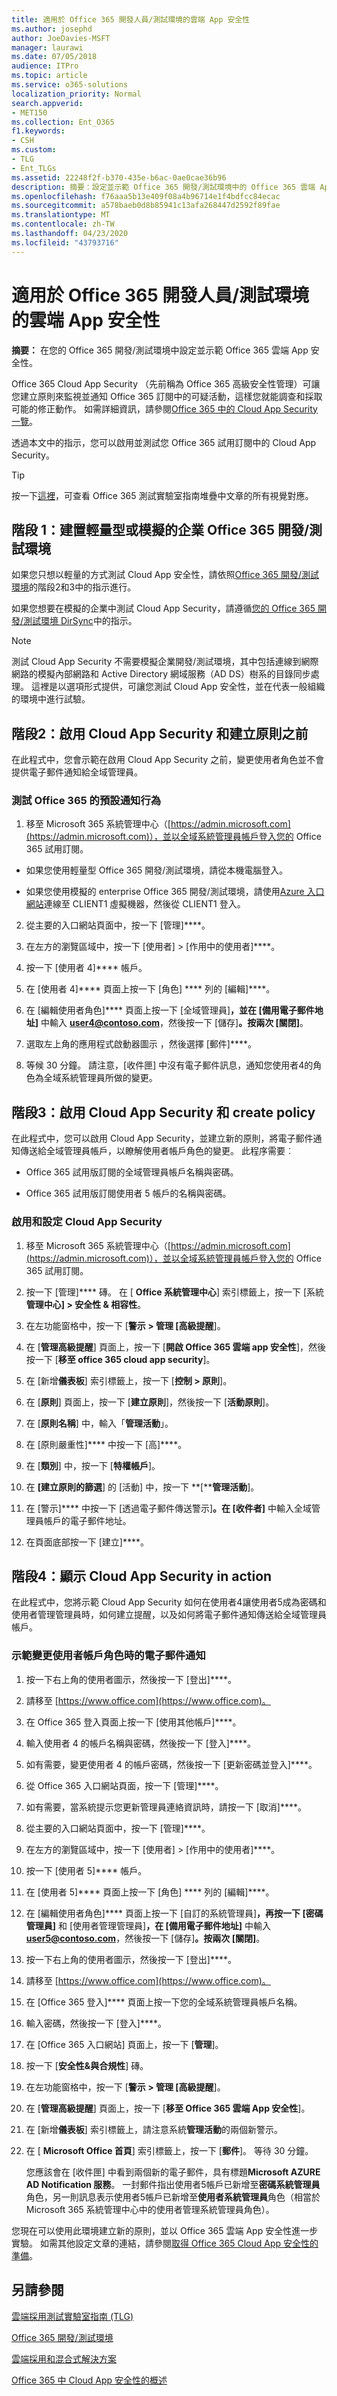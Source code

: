 ```yaml
---
title: 適用於 Office 365 開發人員/測試環境的雲端 App 安全性
ms.author: josephd
author: JoeDavies-MSFT
manager: laurawi
ms.date: 07/05/2018
audience: ITPro
ms.topic: article
ms.service: o365-solutions
localization_priority: Normal
search.appverid:
- MET150
ms.collection: Ent_O365
f1.keywords:
- CSH
ms.custom:
- TLG
- Ent_TLGs
ms.assetid: 22248f2f-b370-435e-b6ac-0ae0cae36b96
description: 摘要：設定並示範 Office 365 開發/測試環境中的 Office 365 雲端 App 安全性。
ms.openlocfilehash: f76aaa5b13e409f08a4b96714e1f4bdfcc84ecac
ms.sourcegitcommit: a578baeb0d8b85941c13afa268447d2592f89fae
ms.translationtype: MT
ms.contentlocale: zh-TW
ms.lasthandoff: 04/23/2020
ms.locfileid: "43793716"
---
```

# <a name="cloud-app-security-for-your-office-365-devtest-environment"></a>適用於 Office 365 開發人員/測試環境的雲端 App 安全性

 **摘要：** 在您的 Office 365 開發/測試環境中設定並示範 Office 365 雲端 App 安全性。
  
Office 365 Cloud App Security （先前稱為 Office 365 高級安全性管理）可讓您建立原則來監視並通知 Office 365 訂閱中的可疑活動，這樣您就能調查和採取可能的修正動作。 如需詳細資訊，請參閱[Office 365 中的 Cloud App Security 一覽](https://support.office.com/article/Overview-of-Advanced-Security-Management-in-Office-365-81f0ee9a-9645-45ab-ba56-de9cbccab475)。
  
透過本文中的指示，您可以啟用並測試您 Office 365 試用訂閱中的 Cloud App Security。
  
> [!TIP]
> 按一下[這裡](https://aka.ms/catlgstack)，可查看 Office 365 測試實驗室指南堆疊中文章的所有視覺對應。
  
## <a name="phase-1-build-out-your-lightweight-or-simulated-enterprise-office-365-devtest-environment"></a>階段 1：建置輕量型或模擬的企業 Office 365 開發/測試環境

如果您只想以輕量的方式測試 Cloud App 安全性，請依照[Office 365 開發/測試環境](office-365-dev-test-environment.md)的階段2和3中的指示進行。
  
如果您想要在模擬的企業中測試 Cloud App Security，請遵循[您的 Office 365 開發/測試環境 DirSync](dirsync-for-your-office-365-dev-test-environment.md)中的指示。
  
> [!NOTE]
> 測試 Cloud App Security 不需要模擬企業開發/測試環境，其中包括連線到網際網路的模擬內部網路和 Active Directory 網域服務（AD DS）樹系的目錄同步處理。 這裡是以選項形式提供，可讓您測試 Cloud App 安全性，並在代表一般組織的環境中進行試驗。 
  
## <a name="phase-2-before-enabling-cloud-app-security-and-creating-a-policy"></a>階段2：啟用 Cloud App Security 和建立原則之前

在此程式中，您會示範在啟用 Cloud App Security 之前，變更使用者角色並不會提供電子郵件通知給全域管理員。
  
### <a name="test-the-default-notification-behavior-of-office-365"></a>測試 Office 365 的預設通知行為

1. 移至 Microsoft 365 系統管理中心（[https://admin.microsoft.com](https://admin.microsoft.com)），並以全域系統管理員帳戶登入您的 Office 365 試用訂閱。
    
  - 如果您使用輕量型 Office 365 開發/測試環境，請從本機電腦登入。
    
  - 如果您使用模擬的 enterprise Office 365 開發/測試環境，請使用[Azure 入口網站](https://portal.azure.com)連線至 CLIENT1 虛擬機器，然後從 CLIENT1 登入。
    
2. 從主要的入口網站頁面中，按一下 [管理]****。
    
3. 在左方的瀏覽區域中，按一下 [使用者] > [作用中的使用者]****。
    
4. 	按一下 [使用者 4]**** 帳戶。
    
5. 在 [使用者 4]**** 頁面上按一下 [角色] **** 列的 [編輯]****。
    
6. 在 [編輯使用者角色]**** 頁面上按一下 [全域管理員]****，並在 [備用電子郵件地址]**** 中輸入 **user4@contoso.com**，然後按一下 [儲存]****。按兩次 [關閉]****。
    
7. 	選取左上角的應用程式啟動器圖示 ，然後選擇 [郵件]****。
    
8. 等候 30 分鐘。 請注意，[收件匣] 中沒有電子郵件訊息，通知您使用者4的角色為全域系統管理員所做的變更。
    
## <a name="phase-3-enable-cloud-app-security-and-create-a-policy"></a>階段3：啟用 Cloud App Security 和 create policy

在此程式中，您可以啟用 Cloud App Security，並建立新的原則，將電子郵件通知傳送給全域管理員帳戶，以瞭解使用者帳戶角色的變更。 此程序需要︰
  
- Office 365 試用版訂閱的全域管理員帳戶名稱與密碼。
    
- Office 365 試用版訂閱使用者 5 帳戶的名稱與密碼。
    
### <a name="enable-and-configure-cloud-app-security"></a>啟用和設定 Cloud App Security

1. 移至 Microsoft 365 系統管理中心（[https://admin.microsoft.com](https://admin.microsoft.com)），並以全域系統管理員帳戶登入您的 Office 365 試用訂閱。
    
2. 按一下 [管理]**** 磚。 在 [ **Office 系統管理中心**] 索引標籤上，按一下 [系統**管理中心] > 安全性 & 相容性**。
    
3. 在左功能窗格中，按一下 [**警示 > 管理 [高級提醒**]。
    
4. 在 [**管理高級提醒**] 頁面上，按一下 [**開啟 Office 365 雲端 app 安全性**]，然後按一下 [**移至 office 365 cloud app security**]。
    
5. 在 [新增**儀表板**] 索引標籤上，按一下 [**控制 > 原則**]。
    
6. 在 [**原則**] 頁面上，按一下 [**建立原則**]，然後按一下 [**活動原則**]。
    
7. 在 [**原則名稱**] 中，輸入「**管理活動**」。
    
8. 在 [原則嚴重性]**** 中按一下 [高]****。
    
9. 在 [**類別**] 中，按一下 [**特權帳戶**]。
    
10. 在 **[建立原則的篩選**] 的 [活動] 中，按一下 **[****管理活動**]。
    
11. 在 [警示]**** 中按一下 [透過電子郵件傳送警示]****。在 [收件者]**** 中輸入全域管理員帳戶的電子郵件地址。
    
12. 在頁面底部按一下 [建立]****。
    
## <a name="phase-4-show-cloud-app-security-in-action"></a>階段4：顯示 Cloud App Security in action

在此程式中，您將示範 Cloud App Security 如何在使用者4讓使用者5成為密碼和使用者管理管理員時，如何建立提醒，以及如何將電子郵件通知傳送給全域管理員帳戶。
  
### <a name="demonstrate-email-notification-for-a-change-in-user-account-roles"></a>示範變更使用者帳戶角色時的電子郵件通知

1. 按一下右上角的使用者圖示，然後按一下 [登出]****。
    
2. 請移至 [https://www.office.com](https://www.office.com)。
    
3. 在 Office 365 登入頁面上按一下 [使用其他帳戶]****。
    
4. 輸入使用者 4 的帳戶名稱與密碼，然後按一下 [登入]****。
    
5. 如有需要，變更使用者 4 的帳戶密碼，然後按一下 [更新密碼並登入]****。
    
6. 從 Office 365 入口網站頁面，按一下 [管理]****。
    
7. 如有需要，當系統提示您更新管理員連絡資訊時，請按一下 [取消]****。
    
8. 從主要的入口網站頁面中，按一下 [管理]****。
    
9. 在左方的瀏覽區域中，按一下 [使用者] > [作用中的使用者]****。
    
10. 按一下 [使用者 5]**** 帳戶。
    
11. 在 [使用者 5]**** 頁面上按一下 [角色] **** 列的 [編輯]****。
    
12. 在 [編輯使用者角色]**** 頁面上按一下 [自訂的系統管理員]****，再按一下 [密碼管理員]**** 和 [使用者管理管理員]****，在 [備用電子郵件地址]**** 中輸入 **user5@contoso.com**，然後按一下 [儲存]****。按兩次 [關閉]****。
    
13. 按一下右上角的使用者圖示，然後按一下 [登出]****。 
    
14. 請移至 [https://www.office.com](https://www.office.com)。
    
15. 在 [Office 365 登入]**** 頁面上按一下您的全域系統管理員帳戶名稱。
    
16. 輸入密碼，然後按一下 [登入]****。
    
17. 在 [Office 365 入口網站] 頁面上，按一下 [**管理**]。
    
18. 按一下 [**安全性&amp;與合規性**] 磚。
    
19. 在左功能窗格中，按一下 [**警示 > 管理 [高級提醒**]。
    
20. 在 [**管理高級提醒**] 頁面上，按一下 [**移至 Office 365 雲端 App 安全性**]。
    
21. 在 [新增**儀表板**] 索引標籤上，請注意系統**管理活動**的兩個新警示。
    
22. 在 [ **Microsoft Office 首頁**] 索引標籤上，按一下 [**郵件**]。 等待 30 分鐘。 
    
    您應該會在 [收件匣] 中看到兩個新的電子郵件，具有標題**Microsoft AZURE AD Notification 服務**。 一封郵件指出使用者5帳戶已新增至**密碼系統管理員**角色，另一則訊息表示使用者5帳戶已新增至**使用者系統管理員**角色（相當於 Microsoft 365 系統管理中心中的使用者管理系統管理員角色）。
    
您現在可以使用此環境建立新的原則，並以 Office 365 雲端 App 安全性進一步實驗。 如需其他設定文章的連結，請參閱[取得 Office 365 Cloud App 安全性的準備](https://support.office.com/article/Get-ready-for-Office-365-Cloud-App-Security-d9ee4d67-f2b3-42b4-9c9e-c4529904990a)。
  
## <a name="see-also"></a>另請參閱

[雲端採用測試實驗室指南 (TLG)](cloud-adoption-test-lab-guides-tlgs.md)
  
[Office 365 開發/測試環境](office-365-dev-test-environment.md)
  
[雲端採用和混合式解決方案](cloud-adoption-and-hybrid-solutions.yml)

[Office 365 中 Cloud App 安全性的概述](https://support.office.com/article/Overview-of-Advanced-Security-Management-in-Office-365-81f0ee9a-9645-45ab-ba56-de9cbccab475)


